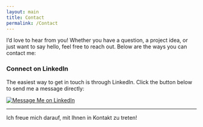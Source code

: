 ```yaml
---
layout: main
title: Contact
permalink: /Contact
---
```




I’d love to hear from you! Whether you have a question, a project idea, or just want to say hello, feel free to reach out. Below are the ways you can contact me:

### Connect on LinkedIn
The easiest way to get in touch is through LinkedIn. Click the button below to send me a message directly:

[![Message Me on LinkedIn](https://img.shields.io/badge/Message%20Me%20on-LinkedIn-blue?style=for-the-badge)](https://www.linkedin.com/in/YOUR_LINKEDIN_PROFILE/)



---
 
Ich freue mich darauf, mit Ihnen in Kontakt zu treten!